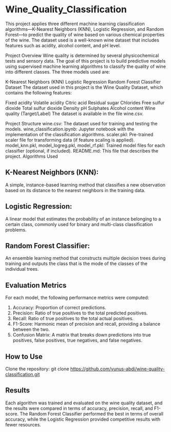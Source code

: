 # Wine_Quality_Classification

This project applies three different machine learning classification algorithms—K-Nearest Neighbors (KNN), Logistic Regression, and Random Forest—to predict the quality of wine based on various chemical properties of the wine. The dataset used is a well-known wine dataset that includes features such as acidity, alcohol content, and pH level.

Project Overview
Wine quality is determined by several physicochemical tests and sensory data. The goal of this project is to build predictive models using supervised machine learning algorithms to classify the quality of wine into different classes. The three models used are:

K-Nearest Neighbors (KNN)
Logistic Regression
Random Forest Classifier
Dataset
The dataset used in this project is the Wine Quality Dataset, which contains the following features:

Fixed acidity
Volatile acidity
Citric acid
Residual sugar
Chlorides
Free sulfur dioxide
Total sulfur dioxide
Density
pH
Sulphates
Alcohol content
Wine quality (Target/Label)
The dataset is available in the file wine.csv.

Project Structure
wine.csv: The dataset used for training and testing the models.
wine_classification.ipynb: Jupyter notebook with the implementation of the classification algorithms.
scaler.pkl: Pre-trained scaler file for transforming data (if feature scaling is applied).
model_knn.pkl, model_logreg.pkl, model_rf.pkl: Trained model files for each classifier (optional, if included).
README.md: This file that describes the project.
Algorithms Used
## K-Nearest Neighbors (KNN):
A simple, instance-based learning method that classifies a new observation based on its distance to the nearest neighbors in the training data.

## Logistic Regression:
A linear model that estimates the probability of an instance belonging to a certain class, commonly used for binary and multi-class classification problems.

## Random Forest Classifier:
An ensemble learning method that constructs multiple decision trees during training and outputs the class that is the mode of the classes of the individual trees.

## Evaluation Metrics
For each model, the following performance metrics were computed:
1. Accuracy: Proportion of correct predictions.
2. Precision: Ratio of true positives to the total predicted positives.
3. Recall: Ratio of true positives to the total actual positives.
4. F1-Score: Harmonic mean of precision and recall, providing a balance between the two.
5. Confusion Matrix: A matrix that breaks down predictions into true positives, false positives, true negatives, and false negatives.

## How to Use
Clone the repository:
git clone https://github.com/yunus-abdi/wine-quality-classification.git

## Results
Each algorithm was trained and evaluated on the wine quality dataset, and the results were compared in terms of accuracy, precision, recall, and F1-score. The Random Forest Classifier performed the best in terms of overall accuracy, while the Logistic Regression provided competitive results with fewer resources.
